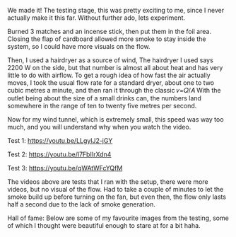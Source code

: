 We made it! The testing stage, this was pretty exciting to me, since I never actually make it this far. 
Without further ado, lets experiment. 

Burned 3 matches and an incense stick, then put them in the foil area.
Closing the flap of cardboard allowed more smoke to stay inside the system, so I could have more visuals on the flow.

Then, I used a hairdryer as a source of wind, The hairdryer I used says 2200 W on the side, but that number is almost all about heat and has very little to do with airflow. 
To get a rough idea of how fast the air actually moves, I took the usual flow rate for a standard dryer, about one to two cubic metres a minute, and then ran it through the classic 𝑣=𝑄/𝐴 
With the outlet being about the size of a small drinks can, the numbers land somewhere in the range of ten to twenty five metres per second.

Now for my wind tunnel, which is extremely small, this speed was way too much, and you will understand why when you watch the video. 

Test 1:
https://youtu.be/LLgylJ2-jGY

Test 2: 
https://youtu.be/l7FbIIrXdn4

Test 3: 
https://youtu.be/qWAtWFcYQfM

The videos above are tests that I ran with the setup, there were more videos, but no visual of the flow. 
Had to take a couple of minutes to let the smoke build up before turning on the fan, but even then, the flow only lasts half a second due to the lack of smoke generation. 

Hall of fame:
Below are some of my favourite images from the testing, some of which I thought were beautiful enough to stare at for a bit haha. 









